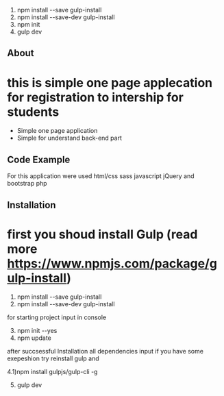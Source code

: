 

1) npm install --save gulp-install
2) npm install --save-dev gulp-install
3) npm init
4) gulp dev


## About 
# this is simple one page applecation for registration to intership for students
- Simple  one page application
- Simple for understand back-end part

## Code Example
For this application were used
html/css
sass
javascript
jQuery and bootstrap
php

## Installation
# first you shoud install Gulp (read more https://www.npmjs.com/package/gulp-install)

1) npm install --save gulp-install
2) npm install --save-dev gulp-install

for starting project input in console

3) npm init --yes
4) npm update

after succsessful Installation all dependencies input
if you have some exepeshion try reinstall gulp and

4.1)npm install gulpjs/gulp-cli -g

5) gulp dev
